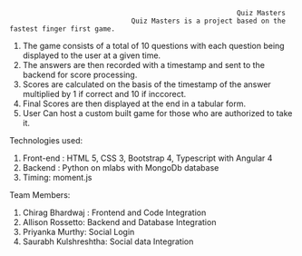                                                             Quiz Masters
                                  Quiz Masters is a project based on the fastest finger first game.
                                  
1. The game consists of a total of 10 questions with each question being displayed to the user at a given time. 
2. The answers are then recorded with a timestamp and sent to the backend for score processing. 
3. Scores are calculated on the basis of the timestamp of the answer multiplied by 1 if correct and 10 if inccorect. 
4. Final Scores are then displayed at the end in a tabular form. 
5. User Can host a custom built game for those who are authorized to take it.

Technologies used:
1. Front-end : HTML 5, CSS 3, Bootstrap 4, Typescript with Angular 4
2. Backend : Python on mlabs with MongoDb database
3. Timing: moment.js

Team Members:
1. Chirag Bhardwaj : Frontend and Code Integration
2. Allison Rossetto: Backend and Database Integration
3. Priyanka Murthy: Social Login
4. Saurabh Kulshreshtha: Social data Integration
